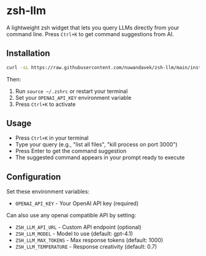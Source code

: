 # zsh-llm

A lightweight zsh widget that lets you query LLMs directly from your command line. Press `Ctrl+K` to get command suggestions from AI.

## Installation

```bash
curl -sL https://raw.githubusercontent.com/nuwandavek/zsh-llm/main/install.sh | sh
```

Then:
1. Run `source ~/.zshrc` or restart your terminal
2. Set your `OPENAI_API_KEY` environment variable
3. Press `Ctrl+K` to activate

## Usage

- Press `Ctrl+K` in your terminal
- Type your query (e.g., "list all files", "kill process on port 3000")
- Press Enter to get the command suggestion
- The suggested command appears in your prompt ready to execute

## Configuration

Set these environment variables:
- `OPENAI_API_KEY` - Your OpenAI API key (required)

Can also use any openai compatible API by setting:
- `ZSH_LLM_API_URL` - Custom API endpoint (optional)
- `ZSH_LLM_MODEL` - Model to use (default: gpt-4.1)
- `ZSH_LLM_MAX_TOKENS` - Max response tokens (default: 1000)
- `ZSH_LLM_TEMPERATURE` - Response creativity (default: 0.7)